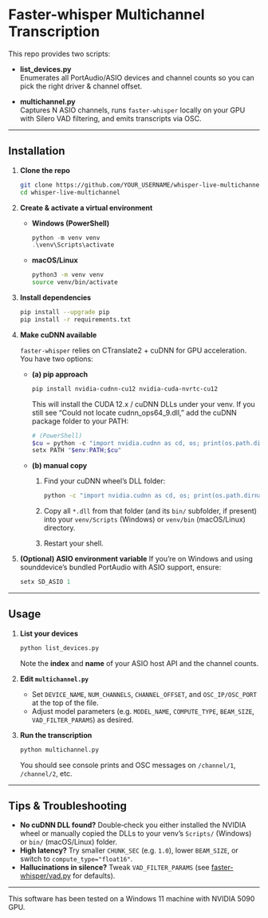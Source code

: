# Faster-whisper Multichannel Transcription

This repo provides two scripts:

- **list_devices.py**  
  Enumerates all PortAudio/ASIO devices and channel counts so you can pick the right driver & channel offset.

- **multichannel.py**  
  Captures N ASIO channels, runs `faster-whisper` locally on your GPU with Silero VAD filtering, and emits transcripts via OSC.

---

## Installation

1. **Clone the repo**  
   ```bash
   git clone https://github.com/YOUR_USERNAME/whisper-live-multichannel.git
   cd whisper-live-multichannel


2. **Create & activate a virtual environment**

   * **Windows (PowerShell)**

     ```powershell
     python -m venv venv
     .\venv\Scripts\activate
     ```
   * **macOS/Linux**

     ```bash
     python3 -m venv venv
     source venv/bin/activate
     ```

3. **Install dependencies**

   ```bash
   pip install --upgrade pip
   pip install -r requirements.txt
   ```

4. **Make cuDNN available**

   `faster-whisper` relies on CTranslate2 + cuDNN for GPU acceleration. You have two options:

   * **(a) pip approach**

     ```bash
     pip install nvidia-cudnn-cu12 nvidia-cuda-nvrtc-cu12
     ```

     This will install the CUDA 12.x / cuDNN DLLs under your venv. If you still see “Could not locate cudnn\_ops64\_9.dll,” add the cuDNN package folder to your PATH:

     ```powershell
     # (PowerShell)
     $cu = python -c "import nvidia.cudnn as cd, os; print(os.path.dirname(cd.__file__))"
     setx PATH "$env:PATH;$cu"
     ```

   * **(b) manual copy**

     1. Find your cuDNN wheel’s DLL folder:

        ```bash
        python -c "import nvidia.cudnn as cd, os; print(os.path.dirname(cd.__file__))"
        ```
     2. Copy all `*.dll` from that folder (and its `bin/` subfolder, if present) into your `venv/Scripts` (Windows) or `venv/bin` (macOS/Linux) directory.
     3. Restart your shell.

5. **(Optional) ASIO environment variable**
   If you’re on Windows and using sounddevice’s bundled PortAudio with ASIO support, ensure:

   ```powershell
   setx SD_ASIO 1
   ```

---

## Usage

1. **List your devices**

   ```bash
   python list_devices.py
   ```

   Note the **index** and **name** of your ASIO host API and the channel counts.

2. **Edit `multichannel.py`**

   * Set `DEVICE_NAME`, `NUM_CHANNELS`, `CHANNEL_OFFSET`, and `OSC_IP/OSC_PORT` at the top of the file.
   * Adjust model parameters (e.g. `MODEL_NAME`, `COMPUTE_TYPE`, `BEAM_SIZE`, `VAD_FILTER_PARAMS`) as desired.

3. **Run the transcription**

   ```bash
   python multichannel.py
   ```

   You should see console prints and OSC messages on `/channel/1`, `/channel/2`, etc.

---

## Tips & Troubleshooting

* **No cuDNN DLL found?**
  Double‑check you either installed the NVIDIA wheel or manually copied the DLLs to your venv’s `Scripts/` (Windows) or `bin/` (macOS/Linux) folder.
* **High latency?**
  Try smaller `CHUNK_SEC` (e.g. `1.0`), lower `BEAM_SIZE`, or switch to `compute_type="float16"`.
* **Hallucinations in silence?**
  Tweak `VAD_FILTER_PARAMS` (see [faster-whisper/vad.py](https://github.com/SYSTRAN/faster-whisper/blob/master/faster_whisper/vad.py) for defaults).

---

This software has been tested on a Windows 11 machine with NVIDIA 5090 GPU.

